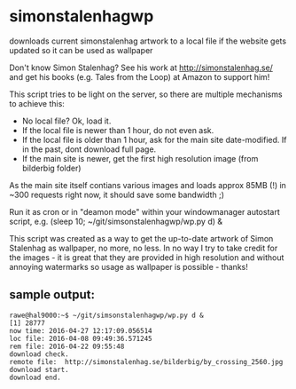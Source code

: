# simonstalenhagwp
downloads current simonstalenhag artwork to a local file if the website gets updated so it can be used as wallpaper 

Don't know Simon Stalenhag? See his work at http://simonstalenhag.se/ and get his books (e.g. Tales from the Loop)  at Amazon to support him!


This script tries to be light on the server, so there are multiple mechanisms to achieve this:
- No local file? Ok, load it.
- If the local file is newer than 1 hour, do not even ask.
- If the local file is older than 1 hour, ask for the main site date-modified. If in the past, dont download full page.
- If the main site is newer, get the first high resolution image (from bilderbig folder)

As the main site itself contians various images and loads approx 85MB (!) in ~300 requests right now, it should save some bandwidth ;)

Run it as cron or in "deamon mode" within your windowmanager autostart script, e.g.
(sleep 10; ~/git/simsonstalenhagwp/wp.py d) &


This script was created as a way to get the up-to-date artwork of Simon Stalenhag as wallpaper, no more, no less.
In no way I try to take credit for the images - it is great that they are provided in high resolution and without annoying watermarks so usage as wallpaper is possible - thanks!


## sample output:

```
rawe@hal9000:~$ ~/git/simsonstalenhagwp/wp.py d &
[1] 28777
now time: 2016-04-27 12:17:09.056514
loc file: 2016-04-08 09:49:36.571245
rem file: 2016-04-22 09:55:48
download check.
remote file:  http://simonstalenhag.se/bilderbig/by_crossing_2560.jpg
download start.
download end.

```
